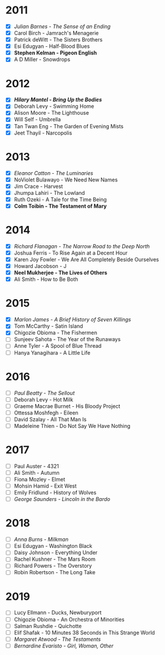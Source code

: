 # 2011

- [x]  *Julian Barnes - The Sense of an Ending*  
- [x] Carol Birch - Jamrach's Menagerie  
- [x] Patrick deWitt - The Sisters Brothers  
- [x] Esi Edugyan - Half-Blood Blues  
- [x] **Stephen Kelman - Pigeon English**  
- [x] A D Miller - Snowdrops  

# 2012
- [x] ***Hilary Mantel - Bring Up the Bodies***  
- [x] Deborah Levy - Swimming Home  
- [x] Alison Moore - The Lighthouse  
- [x] Will Self - Umbrella  
- [x] Tan Twan Eng - The Garden of Evening Mists  
- [x] Jeet Thayil - Narcopolis  

# 2013
- [x] *Eleanor Catton - The Luminaries*  
- [x] NoViolet Bulawayo - We Need New Names  
- [x] Jim Crace - Harvest  
- [x] Jhumpa Lahiri - The Lowland  
- [x] Ruth Ozeki - A Tale for the Time Being  
- [x] **Colm Toibin - The Testament of Mary**  

# 2014
- [x] *Richard Flanagan - The Narrow Road to the Deep North*  
- [x] Joshua Ferris - To Rise Again at a Decent Hour  
- [x] Karen Joy Fowler - We Are All Completely Beside Ourselves  
- [x] Howard Jacobson - J  
- [x] **Neel Mukherjee - The Lives of Others**  
- [x] Ali Smith - How to Be Both  

# 2015
- [x] *Marlon James - A Brief History of Seven Killings*  
- [x] Tom McCarthy - Satin Island  
- [x] Chigozie Obioma - The Fishermen  
- [ ] Sunjeev Sahota - The Year of the Runaways  
- [ ] Anne Tyler - A Spool of Blue Thread  
- [ ] Hanya Yanagihara - A Little Life  

# 2016
- [ ] *Paul Beatty - The Sellout*  
- [ ] Deborah Levy - Hot Milk  
- [ ] Graeme Macrae Burnet - His Bloody Project  
- [ ] Ottessa Moshfegh - Eileen   
- [ ] David Szalay - All That Man Is  
- [ ] Madeleine Thien - Do Not Say We Have Nothing  

# 2017
- [ ] Paul Auster - 4321   
- [ ] Ali Smith - Autumn  
- [ ] Fiona Mozley - Elmet  
- [ ] Mohsin Hamid - Exit West  
- [ ] Emily Fridlund - History of Wolves  
- [ ] *George Saunders - Lincoln in the Bardo*  

# 2018
- [ ] *Anna Burns - Milkman*  
- [ ] Esi Edugyan - Washington Black  
- [ ] Daisy Johnson - Everything Under  
- [ ] Rachel Kushner - The Mars Room  
- [ ] Richard Powers - The Overstory  
- [ ] Robin Robertson - The Long Take  

# 2019
- [ ] Lucy Ellmann - Ducks, Newburyport   
- [ ] Chigozie Obioma - An Orchestra of Minorities   
- [ ] Salman Rushdie - Quichotte  
- [ ] Elif Shafak - 10 Minutes 38 Seconds in This Strange World  
- [ ] *Margaret Atwood - The Testaments*  
- [ ] *Bernardine Evaristo - Girl, Woman, Other*  
